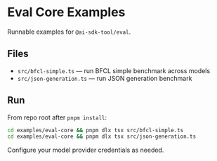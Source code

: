 # Eval Core Examples

Runnable examples for `@ai-sdk-tool/eval`.

## Files

- `src/bfcl-simple.ts` — run BFCL simple benchmark across models
- `src/json-generation.ts` — run JSON generation benchmark

## Run

From repo root after `pnpm install`:

```bash
cd examples/eval-core && pnpm dlx tsx src/bfcl-simple.ts
cd examples/eval-core && pnpm dlx tsx src/json-generation.ts
```

Configure your model provider credentials as needed.
